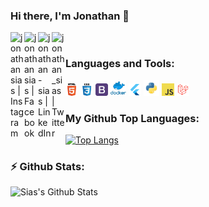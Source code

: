 ### Hi there, I'm Jonathan 👋

[<img align="left" alt="jonathansias | Instagram" width="22px" src="https://cdn.jsdelivr.net/npm/simple-icons@v3/icons/instagram.svg" />][instagram]
[<img align="left" alt="jonathansias | Facebook" width="22px" src="https://cdn.jsdelivr.net/npm/simple-icons@v3/icons/facebook.svg" />][facebook]
[<img align="left" alt="jonathan-sias | LinkedIn" width="22px" src="https://cdn.jsdelivr.net/npm/simple-icons@v3/icons/linkedin.svg" />][linkedin]
[<img align="left" alt="jonathan_sias | Twitter" width="22px" src="https://cdn.jsdelivr.net/npm/simple-icons@v3/icons/twitter.svg" />][twitter]

<br/>

### Languages and Tools:

<code><img height="20" src="https://raw.githubusercontent.com/github/explore/80688e429a7d4ef2fca1e82350fe8e3517d3494d/topics/html/html.png"></code>
<code><img height="20" src="https://raw.githubusercontent.com/github/explore/80688e429a7d4ef2fca1e82350fe8e3517d3494d/topics/css/css.png"></code>
<code><img height="20" src="https://raw.githubusercontent.com/github/explore/80688e429a7d4ef2fca1e82350fe8e3517d3494d/topics/bootstrap/bootstrap.png"></code>
<code><img height="25" src="https://raw.githubusercontent.com/github/explore/80688e429a7d4ef2fca1e82350fe8e3517d3494d/topics/docker/docker.png"></code>
<code><img height="20" src="https://raw.githubusercontent.com/github/explore/80688e429a7d4ef2fca1e82350fe8e3517d3494d/topics/flutter/flutter.png"></code>
<code><img height="25" src="https://raw.githubusercontent.com/github/explore/80688e429a7d4ef2fca1e82350fe8e3517d3494d/topics/python/python.png"></code>
<code><img height="20" src="https://raw.githubusercontent.com/github/explore/5c058a388828bb5fde0bcafd4bc867b5bb3f26f3/topics/javascript/javascript.png"></code>
<code><img height="20" src="https://raw.githubusercontent.com/github/explore/80688e429a7d4ef2fca1e82350fe8e3517d3494d/topics/laravel/laravel.png"></code>
<br/>

### My Github Top Languages:
[![Top Langs](https://github-readme-stats.vercel.app/api/top-langs/?username=jonathansias&theme=radical&hide_border=true)](https://github.com/JonathanSias/github-readme-stats)

### :zap: Github Stats:
<a>
  <img align="left" alt="Sias's Github Stats" src="https://github-readme-stats.jonathansias.vercel.app/api?username=jonathansias&theme=radical&show_icons=true&hide_border=true" />
</a>

<br/>

[instagram]: https://instagram.com/jonathansias
[facebook]: https://facebook.com/jonathansias
[linkedin]: https://linkedin.com/in/jonathan-sias-46190ab8
[twitter]: https://twitter.com/jonathan_sias
